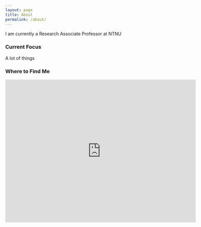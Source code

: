 ```yaml
---
layout: page
title: About
permalink: /about/
---
```


I am currently a Research Associate Professor at NTNU

### Current Focus
A lot of things

### Where to Find Me
<p align="center">
<iframe src="https://www.google.com/maps/embed?pb=!1m18!1m12!1m3!1d1785.3222502296694!2d10.397219916240884!3d63.41855088327139!2m3!1f0!2f0!3f0!3m2!1i1024!2i768!4f13.1!3m3!1m2!1s0x466d319457394647%3A0x45bfd73b8d508918!2sO.%20S.%20Bragstads%20Plass%202D%2C%207034%20Trondheim!5e0!3m2!1sno!2sno!4v1589460460454!5m2!1sno!2sno" width="600" height="450" frameborder="0" style="border:0;" allowfullscreen="" aria-hidden="false" tabindex="0"></iframe>
</p>
